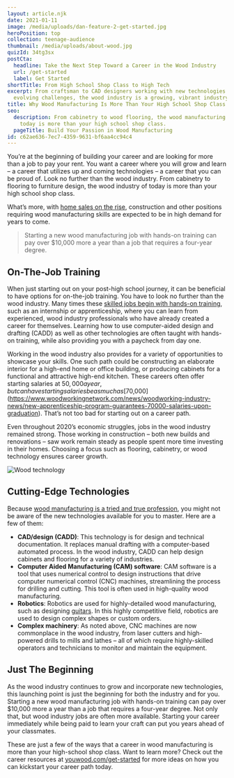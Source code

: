 ```yaml
---
layout: article.njk
date: 2021-01-11
image: /media/uploads/dan-feature-2-get-started.jpg
heroPosition: top
collection: teenage-audience
thumbnail: /media/uploads/about-wood.jpg
quizId: 34tg3sx
postCta:
  headline: Take the Next Step Toward a Career in the Wood Industry
  url: /get-started
  label: Get Started
shortTitle: From High School Shop Class to High Tech
excerpt: From craftsman to CAD designers working with new technologies to solve
  evolving challenges, the wood industry is a growing, vibrant industry.
title: Why Wood Manufacturing Is More Than Your High School Shop Class
seo:
  description: From cabinetry to wood flooring, the wood manufacturing industry of
    today is more than your high school shop class.
  pageTitle: Build Your Passion in Wood Manufacturing
id: c62ae636-7ec7-4359-9631-bf6aa4cc94c4
---
```

You’re at the beginning of building your career and are looking for more than a job to pay your rent. You want a career where you will grow and learn – a career that utilizes up and coming technologies – a career that you can be proud of. Look no further than the wood industry. From cabinetry to flooring to furniture design, the wood industry of today is more than your high school shop class.

What’s more, with [home sales on the rise](https://www.woodworkingnetwork.com/news/woodworking-industry-news/expert-politcs-pandemic-wont-stop-good-economy-2021), construction and other positions requiring wood manufacturing skills are expected to be in high demand for years to come.

> Starting a new wood manufacturing job with hands-on training can pay over $10,000 more a year than a job that requires a four-year degree.

## On-The-Job Training

When just starting out on your post-high school journey, it can be beneficial to have options for on-the-job training. You have to look no further than the wood industry. Many times these [skilled jobs begin with hands-on training](https://youwood.com/get-started/), such as an internship or apprenticeship, where you can learn from experienced, wood industry professionals who have already created a career for themselves. Learning how to use computer-aided design and drafting (CADD) as well as other technologies are often taught with hands-on training, while also providing you with a paycheck from day one. 

Working in the wood industry also provides for a variety of opportunities to showcase your skills. One such path could be constructing an elaborate interior for a high-end home or office building, or producing cabinets for a functional and attractive high-end kitchen. These careers often offer starting salaries at $50,000 a year, but can have starting salaries be as much as [$70,000](https://www.woodworkingnetwork.com/news/woodworking-industry-news/new-apprenticeship-program-guarantees-70000-salaries-upon-graduation). That’s not too bad for starting out on a career path.

Even throughout 2020’s economic struggles, jobs in the wood industry remained strong. Those working in construction – both new builds and renovations – saw work remain steady as people spent more time investing in their homes. Choosing a focus such as flooring, cabinetry, or wood technology ensures career growth.

![Wood technology](/media/uploads/wood-tech.jpg)

## Cutting-Edge Technologies 

Because [wood manufacturing is a tried and true profession](https://youwood.com/why-wood/), you might not be aware of the new technologies available for you to master. Here are a few of them:

* **CAD/design (CADD)**: This technology is for design and technical documentation. It replaces manual drafting with a computer-based automated process. In the wood industry, CADD can help design cabinets and flooring for a variety of industries.
* **Computer Aided Manufacturing (CAM) software**: CAM software is a tool that uses numerical control to design instructions that drive computer numerical control (CNC) machines, streamlining the process for drilling and cutting. This tool is often used in high-quality wood manufacturing.
* **Robotics**: Robotics are used for highly-detailed wood manufacturing, such as designing [guitars](https://www.nytimes.com/2020/11/28/magazine/martin-guitar-factory.html). In this highly competitive field, robotics are used to design complex shapes or custom orders.
* **Complex machinery**: As noted above, CNC machines are now commonplace in the wood industry, from laser cutters and high-powered drills to mills and lathes – all of which require highly-skilled operators and technicians to monitor and maintain the equipment.

## Just The Beginning

As the wood industry continues to grow and incorporate new technologies, this launching point is just the beginning for both the industry and for you. Starting a new wood manufacturing job with hands-on training can pay over $10,000 more a year than a job that requires a four-year degree. Not only that, but wood industry jobs are often more available. Starting your career immediately while being paid to learn your craft can put you years ahead of your classmates.

These are just a few of the ways that a career in wood manufacturing is more than your high-school shop class. Want to learn more? Check out the career resources at [youwood.com/get-started](https://youwood.com/get-started/) for more ideas on how you can kickstart your career path today.